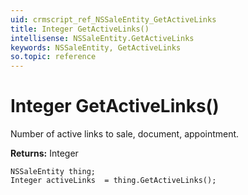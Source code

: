 ```yaml
---
uid: crmscript_ref_NSSaleEntity_GetActiveLinks
title: Integer GetActiveLinks()
intellisense: NSSaleEntity.GetActiveLinks
keywords: NSSaleEntity, GetActiveLinks
so.topic: reference
---
```


# Integer GetActiveLinks()

Number of active links to sale, document, appointment.

**Returns:** Integer

```crmscript
NSSaleEntity thing;
Integer activeLinks  = thing.GetActiveLinks();
```

